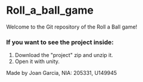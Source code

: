 # Roll_a_ball_game
Welcome to the Git repository of the Roll a Ball game!

### If you want to see the project inside:
1. Download the "project" zip and unzip it.
2. Open it with unity.

Made by Joan Garcia, NIA: 205331, U149945
